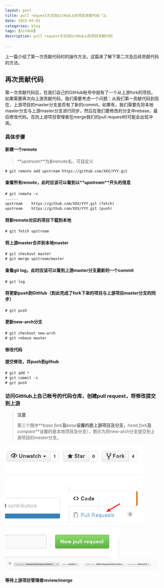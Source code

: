 ```yaml
---
layout: post
title: pull request方式向GitHub上的项目贡献代码『2』
date: 2015-03-03
categories: blog
tags: [GitHub]
description: pull request方式向GitHub上的项目贡献代码

---
```


上一篇介绍了第一次贡献代码时的操作方法，这篇来了解下第二次及后续贡献代码的方法。

## 再次贡献代码

第一次贡献代码后，在我们自己的GitHub帐号中就有了一个从上游fork的项目。如果需要再次向上游贡献代码，我们需要考虑一个问题：从我们第一贡献代码到现在，上游项目的master分支是否有了新的commit，如果有，我们需要先将本地master分支与上游master分支进行同步，然后在我们要修改的分支中rebase，最后修改代码。否则上游项目管理者在merge我们的pull request时可能会出现冲突。

### 具体步骤

#### 新建一个remote 

> **_upstream_**为新remote名，可自定义

    # git remote add upstream https://github.com/XXX/YYY.git

#### 查看所有remote，此时应该可以看到以**_upstream_**开头的信息

    # git remote -v
    ......
    upstream    https://github.com/XXX/YYY.git (fetch)
    upstream    https://github.com/XXX/YYY.git (push)

#### 将新remote对应的项目下载到本地

    # git fetch upstream

#### 将上游master合并到本地master

    # git checkout master
    # git merge upstream/master

#### 查看git log，此时应该可以看到上游master分支最新的一个commit

    # git log

#### 将更新push到GitHub（到此完成了fork下来的项目与上游项目master分支的同步）

    # git push

#### 更新new-arch分支

    # git checkout new-arch
    # git rebase master

#### 修改代码

#### 提交修改，并push到github

    # git add *
    # git commit -s
    # git push

### 访问GitHub上自己帐号的代码仓库，创建pull request，将修改提交到上游

> **注意**
>
> 第三个图中**_base fork_**及**_base_**设置的是上游项目及分支，**_head fork_**及**_compare_**设置的是本地项目及分支），图示为将new-arch分支提交到上游项目的master分支。

![选区_083](/img/blog_img/083.png) 
![选区_084](/img/blog_img/084.png) 
![选区_086](/img/blog_img/086.png) 

#### 等待上游项目管理者review/merge
